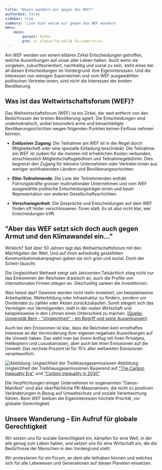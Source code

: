 ```yaml
---
title: "Wieso wandern wir gegen das WEF?"
authorbox: false
sidebar: true
summary: 'Lies hier warum wir gegen das WEF wandern'
menu: 
    main:
        parent: Infos
        pre: <i class="fa-solid fa-code"></i>
---
```


Am WEF werden von einem elitären Zirkel Entscheidungen getroffen, welche Auswirkungen auf unser aller Leben haben. Auch wenn sie vorgeben, zukunftsorientiert, nachhaltig und sozial zu sein, steht eines bei all diesen Entscheidungen im Vordergrund: Ihre Eigeninteressen. Und die Interessen von wenigen Superreichen und vom WEF ausgewählten politischen Vertreter:innen, sind nicht die Interessen der breiten Bevölkerung.

## Was ist das Weltwirtschaftsforum (WEF)?

Das Weltwirtschaftsforum (WEF) ist ein Zirkel, der weit entfernt von den Bedürfnissen der breiten Bevölkerung agiert. Die Entscheidungen sind undemokratisch, wobei besonders arme und benachteiligte Bevölkerungsschichten wegen folgenden Punkten keinen Einfluss nehmen können. 

- **Exklusiver Zugang**: Die Teilnahme am WEF ist in der Regel durch Mitgliedschaft oder eine spezielle Einladung beschränkt. Die Teilnahme am WEF ist zudem für die meisten mit erheblichen Kosten verbunden, einschliesslich Mitgliedschaftsgebühren und Teilnahmegebühren. Dies begrenzt den Zugang für kleinere Unternehmen oder Vertreter:innen aus weniger wohlhabenden Ländern und Bevölkerungsschichten.

- **Elite-Teilnehmende**: Die Liste der Teilnehmenden enthält Führungskräfte grosser multinationaler Unternehmen und vom WEF ausgewählte politische Entscheidungsträger:innen und kaum Representation von anderen Gesellschaftsschichten.

- **Verschwiegenheit**: Die Gespräche und Entscheidungen auf dem WEF finden oft hinter verschlossenen Türen statt. Es ist also nicht klar, wer Entscheidungen trifft.
    
## "Aber das WEF setzt sich doch auch gegen Armut und den Klimawandel ein…"

Wirklich? Seit über 50 Jahren tagt das Weltwirtschaftsforum mit den Mächtigsten der Welt. Und auf ihren aufwändig gestalteten Kommunikationskampagnen geben sie sich grün und sozial. Doch der Schein täuscht.

Die Ungleichheit Weltweit steigt seit Jahrzenten.Tatsächlich stieg nicht nur das Einkommen der Reichsten drastisch an, auch die Profite von internationalen Firmen stiegen an. Gleichzeitig sanken die Investitionen. 

Was heisst das? Gewinne werden nicht mehr investiert, um beispielsweise Arbeitsplätze, Weiterbildung oder Infrastruktur zu fördern, sondern um Dividenden zu zahlen oder Aktien zurückzukaufen. Somit steigert sich das Vermögen von Vermögenden, statt in der realen Wirtschaft und beispielsweise in den Löhnen einen Unterschied zu machen.  [(Quelle: Universität Bern - "Ungleichheit" - ein Begriff und seine Auswirkungen)](https://datablog.cde.unibe.ch/index.php/2019/02/06/inequality-en/)

Auch bei den Emissionen ist klar, dass die Reichsten kein ernsthaftes Interesse an der Verminderung ihrer eigenen negativen Auswirkungen auf die Umwelt haben. Das sieht man bei ihrem Anflug mit ihren Privatjets, Helikoptern und Luxuskarossen, aber auch bei ihren Emissionen auf die Umwelt: Das reichste Prozent ist für 15% aller weltweiten Emissionen verantwortlich.

![Abbildung: Ungleichheit der Treibhausgasemissionen](/img/co2deutsch.png)
Abbildung: Ungleichheit der Treibhausgasemissionen Basierend auf ["The Carbon Inequality Era"](https://policy-practice.oxfam.org/resources/the-carbon-inequality-era-an-assessment-of-the-global-distribution-of-consumpti-621049/) und ["Carbon Inequality in 2030"](https://oxfamilibrary.openrepository.com/bitstream/handle/10546/621305/bn-carbon-inequality-2030-051121-en.pdf).

Die Verpflichtungen einiger Unternehmen im sogenannten "Davos-Manifest" sind also oberflächliche PR-Massnahmen, die nicht zu positiven Veränderungen in Bezug auf Umweltschutz und soziale Verantwortung führen. Beim WEF bleiben die Eigeninteressen höchste Priorität, vor globaler Gerechtigkeit.

## Unsere Wanderung – Ein Aufruf für globale Gerechtigkeit

Wir setzen uns für soziale Gerechtigkeit ein, kämpfen für eine Welt, in der alle genug zum Leben haben, und setzen uns für eine Wirtschaft ein, die die Bedürfnisse der Menschen in den Vordergrund stellt.

Wir protestieren für ein Forum, an dem alle teilhaben können und welches sich für alle Lebewesen und Generationen auf diesen Planeten einsetzen.

